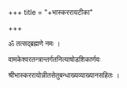 +++
title = "+भास्कररायटीका"

+++
  
  
ॐ तत्सद्ब्रह्मणे नमः ।  
  
वामकेश्वरतन्त्रान्तर्गतनित्याषोडशिकार्णवः  
  
श्रीभास्कररायोन्नीतसेतुबन्धाख्यव्याख्यानसहितः ।  
  
